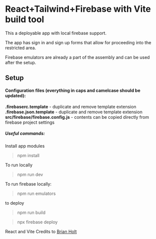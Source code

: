 # React+Tailwind+Firebase with Vite build tool

This a deployable app with local firebase support.

The app has sign in and sign up forms that allow for proceeding into the restricted area.

Firebase emulators are already a part of the assembly and can be used after the setup.

## Setup

#### Configuration files (everything in caps and camelcase should be updated):

**.firebaserc.template** - duplicate and remove template extension
**.firebase.json.template** - duplicate and remove template extension
**src/firebase/firebase.config.js** - contents can be copied directly from firebase project settings

##### Useful commands:

Install app modules

> npm install

To run locally

> npm run dev

To run firebase locally:

> npm run emulators

to deploy

> npm run build

> npx firebase deploy


React and Vite Credits to [Brian Holt](https://github.com/btholt) 
